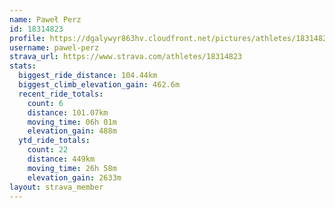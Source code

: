 ```yaml
---
name: Paweł Perz
id: 18314823
profile: https://dgalywyr863hv.cloudfront.net/pictures/athletes/18314823/5244308/1/large.jpg
username: pawel-perz
strava_url: https://www.strava.com/athletes/18314823
stats:
  biggest_ride_distance: 104.44km
  biggest_climb_elevation_gain: 462.6m
  recent_ride_totals:
    count: 6
    distance: 101.07km
    moving_time: 06h 01m
    elevation_gain: 488m
  ytd_ride_totals:
    count: 22
    distance: 449km
    moving_time: 26h 58m
    elevation_gain: 2633m
layout: strava_member
--- 
```

